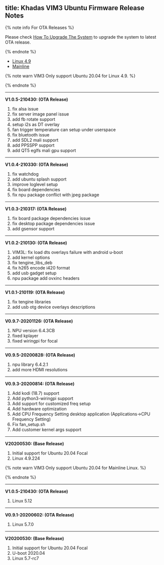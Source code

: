 title: Khadas VIM3 Ubuntu Firmware Release Notes
---

{% note info For OTA Releases %}

Please check [How To Upgrade The System](/linux/vim3/HowToUpgradeTheSystem.html) to upgrade the system to latest OTA release.

{% endnote %}

<ul class="nav nav-tabs" id="myTab" role="tablist">
  <li class="nav-item" role="presentation">
    <a class="nav-link active" id="4.9-tab" data-toggle="tab" href="#4.9" role="tab" aria-controls="4.9" aria-selected="true">Linux 4.9</a>
  </li>
  <li class="nav-item" role="presentation">
    <a class="nav-link" id="mainline-tab" data-toggle="tab" href="#mainline" role="tab" aria-controls="mainline" aria-selected="false">Mainline</a>
  </li>
</ul>
<div class="tab-content" id="myTabContent">
<div class="tab-pane fade show active" id="4.9" role="tabpanel" aria-labelledby="4.9-tab">

{% note warn VIM3 Only support Ubuntu 20.04 for Linux 4.9. %}

{% endnote %}

--------------------------------------------------------------------------------------------------
**V1.0.5-210430: (OTA Release)**

1. fix alsa issue
2. fix server image panel issue
3. add fb rotate support
4. setup i2s as DT overlay
5. fan trigger temperature can setup under userspace
6. fix bluetooth issue
7. add SDL2 mali support
8. add PPSSPP support
9. add QT5 eglfs mali gpu support

--------------------------------------------------------------------------------------------------
**V1.0.4-210330: (OTA Release)**

1. fix watchdog
2. add ubuntu splash support
3. improve loglevel setup
4. fix board dependencies
5. fix npu package conflict with jpeg package

--------------------------------------------------------------------------------------------------
**V1.0.3-210317: (OTA Release)**

1. fix board package dependencies issue
2. fix desktop package dependencies issue
3. add gsensor support

--------------------------------------------------------------------------------------------------
**V1.0.2-210130: (OTA Release)**

1. VIM3L: fix load dts overlays failure with android u-boot
2. add kernel options
3. fix tengine_libs_deb
4. fix h265 encode i420 format
5. add usb gadget setup
6. npu package add ovxinc headers

--------------------------------------------------------------------------------------------------
**V1.0.1-210119: (OTA Release)**

1. fix tengine libraries
2. add usb otg device overlays descriptions


--------------------------------------------------------------------------------------------------
**V0.9.7-20201126: (OTA Release)**

1. NPU version 6.4.3CB
2. fixed kplayer
3. fixed wiringpi for focal


--------------------------------------------------------------------------------------------------
**V0.9.5-20200828: (OTA Release)**

1. npu library 6.4.2.1
2. add more HDMI resolutions

--------------------------------------------------------------------------------------------------
**V0.9.3-20200814: (OTA Release)**

1. Add kodi (18.7) support
2. Add python3-wiringpi support
3. Add support for customized freq setup
4. Add hardware optimization
5. Add CPU Frequency Setting desktop application (Applications->CPU Frequency Setting)
6. Fix fan_setup.sh
7. Add customer kernel args support

--------------------------------------------------------------------------------------------------
**V20200530: (Base Release)**

1. Initial support for Ubuntu 20.04 Focal
2. Linux 4.9.224

</div>
<div class="tab-pane fade show" id="mainline" role="tabpanel" aria-labelledby="mainline-tab">

{% note warn VIM3 Only support Ubuntu 20.04 for Mainline Linux. %}

{% endnote %}

--------------------------------------------------------------------------------------------------
**V1.0.5-210430: (OTA Release)**

1. Linux 5.12

--------------------------------------------------------------------------------------------------
**V0.9.1-20200602: (OTA Release)**

1. Linux 5.7.0

--------------------------------------------------------------------------------------------------
**V20200530: (Base Release)**

1. Initial support for Ubuntu 20.04 Focal
2. U-boot 2020.04
3. Linux 5.7-rc7

</div>
</div>
